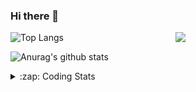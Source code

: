 ### Hi there 👋

<!--
**tao8687/tao8687** is a ✨ _special_ ✨ repository because its `README.md` (this file) appears on your GitHub profile.

Here are some ideas to get you started:

- 🔭 I’m currently working on ...
- 🌱 I’m currently learning ...
- 👯 I’m looking to collaborate on ...
- 🤔 I’m looking for help with ...
- 💬 Ask me about ...
- 📫 How to reach me: ...
- 😄 Pronouns: ...
- ⚡ Fun fact: ...
-->

<img align='right' src="https://media.giphy.com/media/M9gbBd9nbDrOTu1Mqx/giphy.gif" width="240">

  
![Top Langs](https://github-readme-stats.vercel.app/api/top-langs/?username=tao8687&layout=compact&title_color=23238E&text_color=A67D3D)

![Anurag's github stats](https://github-readme-stats.vercel.app/api?username=tao8687&show_icons=true&&text_color=A67D3D&title_color=23238E&show_icons=false&count_private=true&hide=stars)

<details>
  <summary>:zap: Coding Stats</summary>
  <br>
    
<!--START_SECTION:waka-->
![Code Time](http://img.shields.io/badge/Code%20Time-907%20hrs%2012%20mins-blue)

![Profile Views](http://img.shields.io/badge/Profile%20Views-2-blue)

**🐱 My GitHub Data** 

> 🏆 19 Contributions in the Year 2023
 > 
> 📦 1.5 MB Used in GitHub's Storage 
 > 
> 🚫 Not Opted to Hire
 > 
> 📜 48 Public Repositories 
 > 
> 🔑 23 Private Repositories  
 > 
**I'm an Early 🐤** 

```text
🌞 Morning    118 commits    ██████████████████░░░░░░░   71.95% 
🌆 Daytime    23 commits     ███░░░░░░░░░░░░░░░░░░░░░░   14.02% 
🌃 Evening    23 commits     ███░░░░░░░░░░░░░░░░░░░░░░   14.02% 
🌙 Night      0 commits      ░░░░░░░░░░░░░░░░░░░░░░░░░   0.0%

```
📅 **I'm Most Productive on Monday** 

```text
Monday       32 commits     █████░░░░░░░░░░░░░░░░░░░░   19.51% 
Tuesday      25 commits     ███░░░░░░░░░░░░░░░░░░░░░░   15.24% 
Wednesday    24 commits     ███░░░░░░░░░░░░░░░░░░░░░░   14.63% 
Thursday     21 commits     ███░░░░░░░░░░░░░░░░░░░░░░   12.8% 
Friday       28 commits     ████░░░░░░░░░░░░░░░░░░░░░   17.07% 
Saturday     17 commits     ██░░░░░░░░░░░░░░░░░░░░░░░   10.37% 
Sunday       17 commits     ██░░░░░░░░░░░░░░░░░░░░░░░   10.37%

```


📊 **This Week I Spent My Time On** 

```text
⌚︎ Time Zone: Asia/Shanghai

💬 Programming Languages: 
Bash                     5 hrs 22 mins       ██████████░░░░░░░░░░░░░░░   40.16% 
C                        3 hrs 15 mins       ██████░░░░░░░░░░░░░░░░░░░   24.32% 
Other                    2 hrs 57 mins       █████░░░░░░░░░░░░░░░░░░░░   22.12% 
Markdown                 40 mins             █░░░░░░░░░░░░░░░░░░░░░░░░   4.99% 
Makefile                 37 mins             █░░░░░░░░░░░░░░░░░░░░░░░░   4.63%

🔥 Editors: 
VS Code                  13 hrs 22 mins      █████████████████████████   100.0%

🐱‍💻 Projects: 
TS0845_5.0               8 hrs 38 mins       ████████████████░░░░░░░░░   64.68% 
openssh-9.0p1            2 hrs 26 mins       ████░░░░░░░░░░░░░░░░░░░░░   18.3% 
dropbear-2016.74         47 mins             █░░░░░░░░░░░░░░░░░░░░░░░░   5.97% 
sylixOS                  44 mins             █░░░░░░░░░░░░░░░░░░░░░░░░   5.51% 
AutoSearchTool           29 mins             █░░░░░░░░░░░░░░░░░░░░░░░░   3.62%

💻 Operating System: 
Linux                    13 hrs 22 mins      █████████████████████████   100.0%

```

**I Mostly Code in Python** 

```text
Python                   9 repos             ████████░░░░░░░░░░░░░░░░░   32.14% 
C++                      6 repos             █████░░░░░░░░░░░░░░░░░░░░   21.43% 
C                        5 repos             ████░░░░░░░░░░░░░░░░░░░░░   17.86% 
Shell                    2 repos             █░░░░░░░░░░░░░░░░░░░░░░░░   7.14% 
JavaScript               2 repos             █░░░░░░░░░░░░░░░░░░░░░░░░   7.14%

```


**Timeline**

![Chart not found](https://raw.githubusercontent.com/tao8687/tao8687/master/charts/bar_graph.png) 


 Last Updated on 19/01/2023 01:40:05 UTC
<!--END_SECTION:waka-->
</details>
